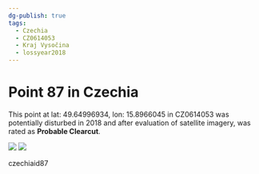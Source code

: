 ```yaml
---
dg-publish: true
tags:
  - Czechia
  - CZ0614053
  - Kraj Vysočina
  - lossyear2018
---
```


# Point 87 in Czechia

This point at lat: 49.64996934, lon: 15.8966045 in CZ0614053 was potentially disturbed in 2018 and after evaluation of satellite imagery, was rated as **Probable Clearcut**.

<div class='juxtapose' data-showcredits='false'>
<img src='https://baserow-backend-production20240528124524339000000001.s3.amazonaws.com/user_files/axknkxFqUrPd7FbjaR5hnkIWCgVhhToG_884fe132e92c5712d3c1b635583281a3a27071ec943cd74223dee0d62629a464.png' data-label='March 2017' />
<img src='https://baserow-backend-production20240528124524339000000001.s3.amazonaws.com/user_files/y7uo5difgIr6tOGwFbguFT01ecj1DadV_245d22b9f38964facf1759055c0f186d38c4c602594388c77b61233f127810ad.png' data-label='May 2021' />
</div>

czechiaid87